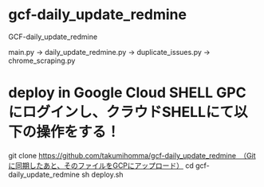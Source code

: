 # gcf-daily_update_redmine
GCF-daily_update_redmine

main.py -> 
    daily_update_redmine.py ->
         duplicate_issues.py ->
            chrome_scraping.py


# deploy in Google Cloud SHELL GPCにログインし、クラウドSHELLにて以下の操作をする！
git clone https://github.com/takumihomma/gcf-daily_update_redmine　（Gitに同期したあと、そのファイルをGCPにアップロード）
cd gcf-daily_update_redmine
sh deploy.sh